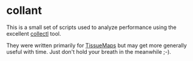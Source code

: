 # collant

This is a small set of scripts used to analyze performance using the
excellent [collectl][1] tool.

They were written primarily for [TissueMaps][2] but may get more
generally useful with time.  Just don't hold your breath in the
meanwhile ;-).

[1]: http://collectl.sourceforge.net/
[2]: https://github.com/TissueMAPS
